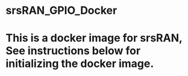 # srsRAN_GPIO_Docker
# This is a docker image for srsRAN, See instructions below for initializing the docker image.
